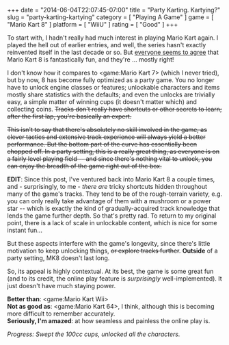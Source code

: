 +++
date = "2014-06-04T22:07:45-07:00"
title = "Party Karting.  Kartying?"
slug = "party-karting-kartying"
category = [ "Playing A Game" ]
game = [ "Mario Kart 8" ]
platform = [ "WiiU" ]
rating = [ "Good" ]
+++

To start with, I hadn't really had much interest in playing Mario Kart again.  I played the hell out of earlier entries, and well, the series hasn't exactly reinvented itself in the last decade or so.  But <a href="http://www.metacritic.com/game/wii-u/mario-kart-8">everyone seems to agree</a> that Mario Kart 8 is fantastically fun, and they're ... mostly right!

I don't know how it compares to <game:Mario Kart 7> (which I never tried), but by now, 8 has become fully optimized as a party game.  You no longer have to unlock engine classes or features; unlockable characters and items mostly share statistics with the defaults; and even the unlocks are trivially easy, a simple matter of winning cups (it doesn't matter which) and collecting coins.  <s>Tracks don't really have shortcuts or other secrets to learn; after the first lap, you're basically an expert.</s>

<s>This isn't to say that there's absolutely no skill involved in the game, as clever tactics and extensive track experience will always yield a better performance.  But the bottom part of the curve has essentially been chopped off.  In a party setting, this is a really great thing, as everyone is on a fairly level playing field -- and since there's nothing vital to unlock, you can enjoy the breadth of the game right out of the box.</s>

<b>EDIT</b>: Since this post, I've ventured back into Mario Kart 8 a couple times, and - surprisingly, to me - <i>there are</i> tricky shortcuts hidden throughout many of the game's tracks.  They tend to be of the rough-terrain variety, e.g. you can only really take advantage of them with a mushroom or a power star -- which is exactly the kind of gradually-acquired track knowledge that lends the game further depth.  So that's pretty rad.  To return to my original point, there is a lack of scale in unlockable content, which is nice for some instant fun...

But these aspects interfere with the game's longevity, since there's little motivation to keep unlocking things, <s>or explore tracks further</s>.  <b>Outside</b> of a party setting, MK8 doesn't last long.

So, its appeal is highly contextual.  At its best, the game is some great fun (and to its credit, the online play feature is <i>surprisingly</i> well-implemented).  It just doesn't have much staying power.

<b>Better than</b>: <game:Mario Kart Wii>  
<b>Not as good as</b>: <game:Mario Kart 64>, I think, although this is becoming more difficult to remember accurately.  
<b>Seriously, I'm amazed</b>: at how seamless and painless the online play is.

<i>Progress: Swept the 100cc cups, unlocked all the characters.</i>
